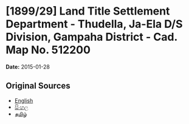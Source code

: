 # [1899/29] Land Title Settlement Department - Thudella, Ja-Ela D/S Division, Gampaha District - Cad. Map No. 512200

**Date:** 2015-01-28

## Original Sources

- [English](https://documents.gov.lk/view/extra-gazettes/2015/1/1899-29_E.pdf)
- [සිංහල](https://documents.gov.lk/view/extra-gazettes/2015/1/1899-29_S.pdf)
- [தமிழ்](https://documents.gov.lk/view/extra-gazettes/2015/1/1899-29_T.pdf)
